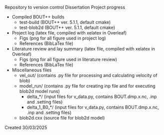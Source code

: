 Repository to version control Dissertation Project progress
- Compiled BOUT++ builds
  - test-build (BOUT++ ver. 5.1.1, default cmake)
  - test-blob2d (BOUT++ ver. 5.1.1, default cmake)
- Project log (latex file, compiled with xelatex in Overleaf)
  - Figs (png for all figure used in project log)
  - References (BibLaTex file)
- Literature review and lay summary (latex file, compiled with xelatex in Overleaf)
  - Figs (png for all figure used in literature review)
  - References (BibLaTex file)
- Miscellaneous files
  - vel_out/ (contains .py file for processing and calculating velocity of blob)
  - model_run/ (contains .py file for creating inp file and for executing blob2d model runs)
    - delta_*/ (input files for v_data.py, contains BOUT.dmp.x.nc, .inp and .setting files)
    - delta_1_B0_*/ (input files for v_data.py, contains BOUT.dmp.x.nc, .inp and .setting files)
  - blob2d.cxx (source file for blob2d model)

Created 30/03/2025
